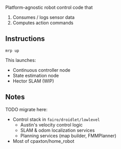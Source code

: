Platform-agnostic robot control code that
1. Consumes / logs sensor data
2. Computes action commands

## Instructions
```
mrp up
```
This launches:
- Continuous controller node
- State estimation node
- Hector SLAM (WIP)

## Notes

TODO migrate here:
- Control stack in `fairo/droidlet/lowlevel`
    - Austin's velocity control logic
    - SLAM & odom localization services
    - Planning services (map builder, FMMPlanner)
- Most of cpaxton/home_robot
